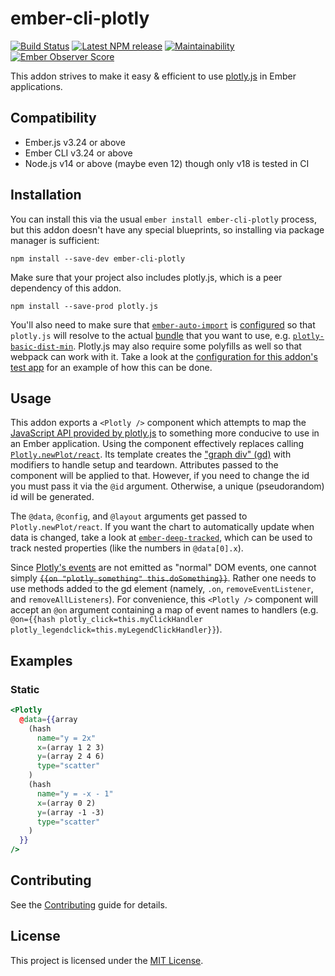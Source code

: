 ember-cli-plotly
==============================================================================

[![Build Status](https://img.shields.io/endpoint.svg?url=https%3A%2F%2Factions-badge.atrox.dev%2FEmberMN%2Fember-cli-plotly%2Fbadge&style=flat)](https://github.com/EmberMN/ember-cli-plotly/actions)
[![Latest NPM release](https://img.shields.io/npm/v/ember-cli-plotly)](https://www.npmjs.com/package/ember-cli-plotly)
[![Maintainability](https://api.codeclimate.com/v1/badges/a99a88d28ad37a79dbf6/maintainability)](https://codeclimate.com/github/codeclimate/codeclimate/maintainability)
[![Ember Observer Score](https://emberobserver.com/badges/ember-cli-plotly.svg)](https://emberobserver.com/addons/ember-cli-plotly)

This addon strives to make it easy & efficient to use [plotly.js](https://plot.ly/javascript/) in Ember applications.

Compatibility
------------------------------------------------------------------------------

* Ember.js v3.24 or above
* Ember CLI v3.24 or above
* Node.js v14 or above (maybe even 12) though only v18 is tested in CI

Installation
------------------------------------------------------------------------------

You can install this via the usual `ember install ember-cli-plotly` process,
but this addon doesn't have any special blueprints, so installing via
package manager is sufficient:

```
npm install --save-dev ember-cli-plotly
```

Make sure that your project also includes plotly.js,
which is a peer dependency of this addon.
```
npm install --save-prod plotly.js
```

You'll also need to make sure that [`ember-auto-import`](https://github.com/ef4/ember-auto-import)
is [configured](https://github.com/ef4/ember-auto-import#customizing-build-behavior) so that
`plotly.js` will resolve to the actual [bundle](https://github.com/plotly/plotly.js/blob/master/dist/README.md#bundle-information)
that you want to use, e.g. [`plotly-basic-dist-min`](https://www.npmjs.com/package/plotly.js-basic-dist-min).
Plotly.js may also require some polyfills as well so that webpack can work with it.
Take a look at the [configuration for this addon's test app](./ember-cli-build.js)
for an example of how this can be done.

Usage
------------------------------------------------------------------------------

This addon exports a `<Plotly />` component which attempts to map the
[JavaScript API provided by plotly.js](https://plotly.com/javascript/reference/)
to something more conducive to use in an Ember application.
Using the component effectively replaces calling [`Plotly.newPlot/react`](https://plotly.com/javascript/plotlyjs-function-reference/#plotlynewplot).
Its template creates the ["graph div" (gd)](https://plotly.com/javascript/getting-started/#start-plotting)
with modifiers to handle setup and teardown.
Attributes passed to the component will be applied to that.
However, if you need to change the id you must pass it via the `@id` argument.
Otherwise, a unique (pseudorandom) id will be generated.

The `@data`, `@config`, and `@layout` arguments get passed to `Plotly.newPlot/react`.
If you want the chart to automatically update when data is changed, 
take a look at [`ember-deep-tracked`](https://github.com/NullVoxPopuli/ember-deep-tracked),
which can be used to track nested properties (like the numbers in `@data[0].x`).

Since [Plotly's events](https://plotly.com/javascript/plotlyjs-events/)
are not emitted as "normal" DOM events, one cannot simply
~~`{{on "plotly_something" this.doSomething}}`~~.
Rather one needs to use methods added to the gd element
(namely, `.on`, `removeEventListener`, and `removeAllListeners`).
For convenience, this `<Plotly />` component will accept an `@on`
argument containing a map of event names to handlers
(e.g. `@on={{hash plotly_click=this.myClickHandler plotly_legendclick=this.myLegendClickHandler}}`).



Examples
------------------------------------------------------------------------------

### Static

```handlebars
<Plotly
  @data={{array
    (hash
      name="y = 2x" 
      x=(array 1 2 3) 
      y=(array 2 4 6)
      type="scatter"
    ) 
    (hash 
      name="y = -x - 1"
      x=(array 0 2) 
      y=(array -1 -3)
      type="scatter"
    ) 
  }}
/>
```

Contributing
------------------------------------------------------------------------------

See the [Contributing](CONTRIBUTING.md) guide for details.


License
------------------------------------------------------------------------------

This project is licensed under the [MIT License](LICENSE.md).
